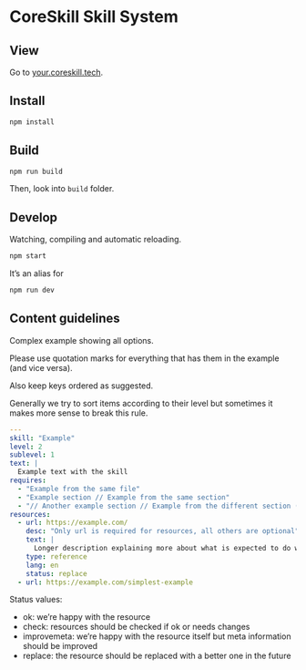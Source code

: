# CoreSkill Skill System

## View

Go to [your.coreskill.tech](https://your.coreskill.tech).

## Install

```sh
npm install
```

## Build

```sh
npm run build
```

Then, look into `build` folder.

## Develop

Watching, compiling and automatic reloading.

```sh
npm start
```

It’s an alias for

```sh
npm run dev
```

## Content guidelines

Complex example showing all options.

Please use quotation marks for everything that has them in the example (and vice versa).

Also keep keys ordered as suggested.

Generally we try to sort items according to their level but sometimes it makes more sense to break this rule.

```yaml
---
skill: "Example"
level: 2
sublevel: 1
text: |
  Example text with the skill
requires:
  - "Example from the same file"
  - "Example section // Example from the same section"
  - "// Another example section // Example from the different section (Absolute path)"
resources:
  - url: https://example.com/
    desc: "Only url is required for resources, all others are optional"
    text: |
      Longer description explaining more about what is expected to do with this resource.
    type: reference
    lang: en
    status: replace
  - url: https://example.com/simplest-example
```

Status values:
- ok: we’re happy with the resource
- check: resources should be checked if ok or needs changes
- improvemeta: we’re happy with the resource itself but meta information should be improved
- replace: the resource should be replaced with a better one in the future
